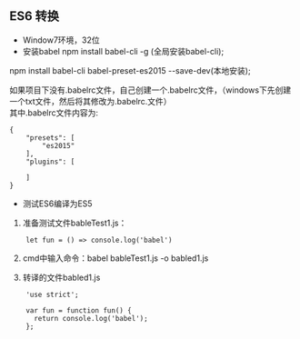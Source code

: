 
## ES6 转换
* Window7环境，32位
* 安装babel
npm install babel-cli -g (全局安装babel-cli);    

npm install babel-cli babel-preset-es2015 --save-dev(本地安装);    


如果项目下没有.babelrc文件，自己创建一个.babelrc文件，（windows下先创建一个txt文件，然后将其修改为.babelrc.文件）   
其中.babelrc文件内容为:

```
{
    "presets": [
        "es2015"
    ],
    "plugins": [

    ]
}
```
* 测试ES6编译为ES5
1. 准备测试文件bableTest1.js：

```
	let fun = () => console.log('babel')
```

2. cmd中输入命令：babel bableTest1.js -o babled1.js

3. 转译的文件babled1.js

```
	'use strict';

	var fun = function fun() {
	  return console.log('babel');
	};
```

 